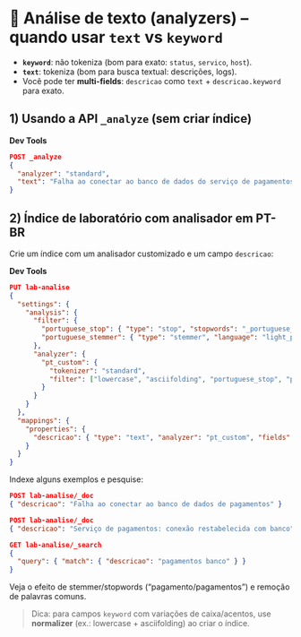 # 🧠 Análise de texto (analyzers) – quando usar `text` vs `keyword`

- **`keyword`**: não tokeniza (bom para exato: `status`, `servico`, `host`).  
- **`text`**: tokeniza (bom para busca textual: descrições, logs).  
- Você pode ter **multi-fields**: `descricao` como `text` + `descricao.keyword` para exato.

## 1) Usando a API `_analyze` (sem criar índice)
**Dev Tools**
```json
POST _analyze
{
  "analyzer": "standard",
  "text": "Falha ao conectar ao banco de dados do serviço de pagamentos"
}
```

## 2) Índice de laboratório com analisador em PT-BR
Crie um índice com um analisador customizado e um campo `descricao`:

**Dev Tools**
```json
PUT lab-analise
{
  "settings": {
    "analysis": {
      "filter": {
        "portuguese_stop": { "type": "stop", "stopwords": "_portuguese_" },
        "portuguese_stemmer": { "type": "stemmer", "language": "light_portuguese" }
      },
      "analyzer": {
        "pt_custom": {
          "tokenizer": "standard",
          "filter": ["lowercase", "asciifolding", "portuguese_stop", "portuguese_stemmer"]
        }
      }
    }
  },
  "mappings": {
    "properties": {
      "descricao": { "type": "text", "analyzer": "pt_custom", "fields": { "keyword": { "type": "keyword" } } }
    }
  }
}
```

Indexe alguns exemplos e pesquise:

```json
POST lab-analise/_doc
{ "descricao": "Falha ao conectar ao banco de dados de pagamentos" }

POST lab-analise/_doc
{ "descricao": "Serviço de pagamentos: conexão restabelecida com banco" }

GET lab-analise/_search
{
  "query": { "match": { "descricao": "pagamentos banco" } }
}
```

Veja o efeito de stemmer/stopwords (“pagamento/pagamentos”) e remoção de palavras comuns.

> Dica: para campos `keyword` com variações de caixa/acentos, use **normalizer** (ex.: lowercase + asciifolding) ao criar o índice.
